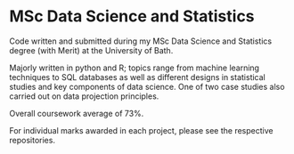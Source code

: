 # MSc Data Science and Statistics 

Code written and submitted during my MSc Data Science and Statistics degree (with Merit) at the University of Bath.

Majorly written in python and R; topics range from machine learning techniques to SQL databases as well as different designs in statistical studies and key components of data science. One of two case studies also carried out on data projection principles.

Overall coursework average of 73%.

For individual marks awarded in each project, please see the respective repositories.
